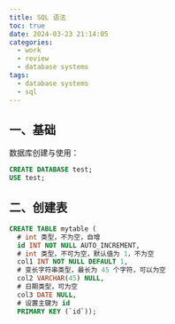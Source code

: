 ```yaml
---
title: SQL 语法
toc: true
date: 2024-03-23 21:14:05
categories:
  - work
  - review
  - database systems
tags:
  - database systems
  - sql
---
```


## 一、基础

数据库创建与使用：

```sql
CREATE DATABASE test;
USE test;
```

<!--more-->

## 二、创建表

```sql
CREATE TABLE mytable (
  # int 类型，不为空，自增
  id INT NOT NULL AUTO_INCREMENT,
  # int 类型，不可为空，默认值为 1，不为空
  col1 INT NOT NULL DEFAULT 1,
  # 变长字符串类型，最长为 45 个字符，可以为空
  col2 VARCHAR(45) NULL,
  # 日期类型，可为空
  col3 DATE NULL,
  # 设置主键为 id
  PRIMARY KEY (`id`));
```
